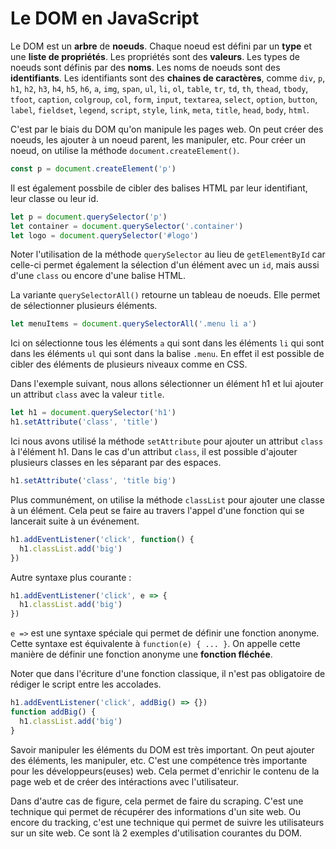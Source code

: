 # Le DOM en JavaScript

Le DOM est un **arbre** de **noeuds**. Chaque noeud est défini par un **type** et une **liste de propriétés**. Les propriétés sont des **valeurs**. Les types de noeuds sont définis par des **noms**. Les noms de noeuds sont des **identifiants**. Les identifiants sont des **chaines de caractères**, comme `div`, `p`, `h1`, `h2`, `h3`, `h4`, `h5`, `h6`, `a`, `img`, `span`, `ul`, `li`, `ol`, `table`, `tr`, `td`, `th`, `thead`, `tbody`, `tfoot`, `caption`, `colgroup`, `col`, `form`, `input`, `textarea`, `select`, `option`, `button`, `label`, `fieldset`, `legend`, `script`, `style`, `link`, `meta`, `title`, `head`, `body`, `html`.

C'est par le biais du DOM qu'on manipule les pages web. On peut créer des noeuds, les ajouter à un noeud parent, les manipuler, etc. Pour créer un noeud, on utilise la méthode `document.createElement()`.

```javascript
const p = document.createElement('p')
```

Il est également possbile de cibler des balises HTML par leur identifiant, leur classe ou leur id.

```javascript
let p = document.querySelector('p')
let container = document.querySelector('.container')
let logo = document.querySelector('#logo')
```

Noter l'utilisation de la méthode `querySelector` au lieu de `getElementById` car celle-ci permet également la sélection d'un élément avec un `id`, mais aussi d'une `class` ou encore d'une balise HTML.  

La variante `querySelectorAll()` retourne un tableau de noeuds. Elle permet de sélectionner plusieurs éléments.

```javascript
let menuItems = document.querySelectorAll('.menu li a')
```

Ici on sélectionne tous les éléments `a` qui sont dans les éléments `li` qui sont dans les éléments `ul` qui sont dans la balise `.menu`. En effet il est possible de cibler des éléments de plusieurs niveaux comme en CSS.

Dans l'exemple suivant, nous allons sélectionner un élément h1 et lui ajouter un attribut `class` avec la valeur `title`.

```javascript
let h1 = document.querySelector('h1')
h1.setAttribute('class', 'title')
```

Ici nous avons utilisé la méthode `setAttribute` pour ajouter un attribut `class` à l'élément h1. Dans le cas d'un attribut `class`, il est possible d'ajouter plusieurs classes en les séparant par des espaces.

```javascript
h1.setAttribute('class', 'title big')
```

Plus communément, on utilise la méthode `classList` pour ajouter une classe à un élément. Cela peut se faire au travers l'appel d'une fonction qui se lancerait suite à un événement.

```javascript
h1.addEventListener('click', function() {
  h1.classList.add('big')
})
```

Autre syntaxe plus courante :

```javascript
h1.addEventListener('click', e => {
  h1.classList.add('big')
})
```

`e =>` est une syntaxe spéciale qui permet de définir une fonction anonyme. Cette syntaxe est équivalente à `function(e) { ... }`. On appelle cette manière de définir une fonction anonyme une **fonction fléchée**.  

Noter que dans l'écriture d'une fonction classique, il n'est pas obligatoire de rédiger le script entre les accolades.

```javascript
h1.addEventListener('click', addBig() => {})
function addBig() {
  h1.classList.add('big')
}
```

Savoir manipuler les éléments du DOM est très important. On peut ajouter des éléments, les manipuler, etc. C'est une compétence très importante pour les développeurs(euses) web. Cela permet d'enrichir le contenu de la page web et de créer des intéractions avec l'utilisateur.  

Dans d'autre cas de figure, cela permet de faire du scraping. C'est une technique qui permet de récupérer des informations d'un site web. Ou encore du tracking, c'est une technique qui permet de suivre les utilisateurs sur un site web. Ce sont là 2 exemples d'utilisation courantes du DOM.  
